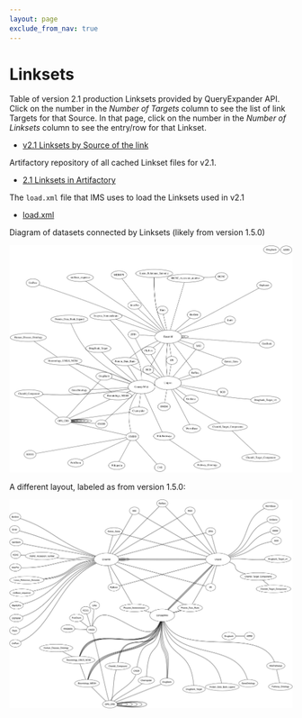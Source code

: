 ```yaml
---
layout: page
exclude_from_nav: true
---
```


# Linksets


Table of version 2.1 production Linksets provided by QueryExpander API.  Click on the number in
the _Number of Targets_ column to see the list of link Targets for that Source.  In that page,
click on the number in the _Number of Linksets_ column to see the entry/row for that Linkset.

- [v2.1 Linksets by Source of the link](http://beta.openphacts.org:3004/QueryExpander/SourceInfos)


Artifactory repository of all cached Linkset files for v2.1.

- [2.1 Linksets in Artifactory](https://data.openphacts.org/free/2.1/ims/linksets/)


The `load.xml` file that IMS uses to load the Linksets used in v2.1

- [load.xml](https://data.openphacts.org/free/2.1/ims/linksets/load.xml)


Diagram of datasets connected by Linksets (likely from version 1.5.0)

![Diagram of Linksets.](/images/linkset-pairs.svg)


A different layout, labeled as from version 1.5.0:

![Diagram of Linksets, alternate layout, v1.5.0.](/images/LinkSets-1.5.0.png)
